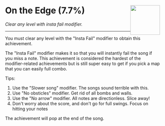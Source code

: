 # On the Edge (7.7%) <img style="float: right;" src="https://cdn.cloudflare.steamstatic.com/steamcommunity/public/images/apps/620980/d99b3519f13c52c7f883349ee8a04ea96a3a062b.jpg" width="96" height="96">

_Clear any level with insta fail modifier._

---

You must clear any level with the "Insta Fail" modifier to obtain this achievement.

The "Insta Fail" modifier makes it so that you will instantly fail the song if you miss a note. This achievement is considered the hardest of the modifier-related achievements but is still super easy to get if you pick a map that you can easily full combo.

Tips:
1. Use the "Slower song" modifier. The songs sound terrible with this.
2. Use "No obsticles" modifier. Get rid of all bombs and walls.
3. Use the "No arrow" modifier. All notes are directionless. Slice away!
4. Don't worry about the score, and don't go for full swings. Focus on hitting your notes

The achievement will pop at the end of the song.